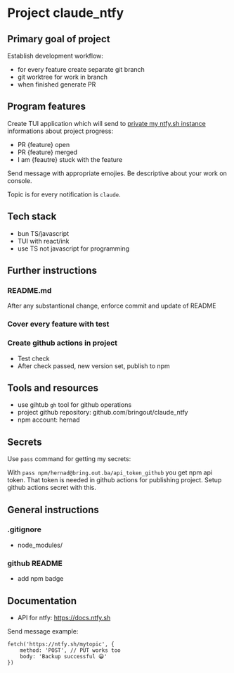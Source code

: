 # Project claude_ntfy

## Primary goal of project

Establish development workflow: 
* for every feature create separate git branch
* git worktree for work in branch
* when finished generate PR

## Program features

Create TUI application which will send to [private my ntfy.sh instance](https://ntfy.cloud.out.ba) informations about project progress:

- PR {feature} open
- PR {feature} merged
- I am {feautre} stuck with the feature

Send message with appropriate emojies.
Be descriptive about your work on console.

Topic is for every notification is `claude`.


## Tech stack

- bun TS/javascript
- TUI with react/ink
- use TS not javascript for programming

## Further instructions

### README.md

After any substantional change,  enforce commit and update of README 


### Cover every feature with test

### Create github actions in project

- Test check
- After check passed, new version set, publish to npm


## Tools and resources

- use gihtub `gh` tool for github operations
- project github repository: github.com/bringout/claude_ntfy
- npm account: hernad

## Secrets

Use `pass` command for getting my secrets:
 
With `pass npm/hernad@bring.out.ba/api_token_github` you get npm api token.
That token is needed in github actions for publishing project. Setup github actions secret with this.

## General instructions

### .gitignore
- node_modules/

### github README

- add npm badge


## Documentation

- API for ntfy: https://docs.ntfy.sh

Send message example:
```
fetch('https://ntfy.sh/mytopic', {
    method: 'POST', // PUT works too
    body: 'Backup successful 😀'
})
```

